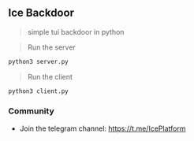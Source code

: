 ## Ice Backdoor

> simple tui backdoor in python

> Run the server

``` bash
python3 server.py
```

> Run the client

``` bash
python3 client.py
```

### Community

- Join the telegram channel: https://t.me/IcePlatform

